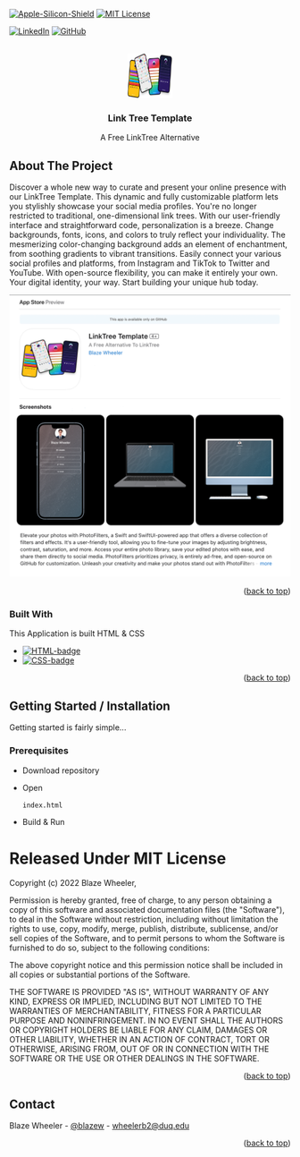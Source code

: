 <a name="readme-top"></a>

<!-- PROJECT SHIELDS -->
[![Apple-Silicon-Shield]][Apple-Silicon-Shield-url]
[![MIT License][license-shield]][license-url]


[![LinkedIn][linkedin-shield]][linkedin-url]
[![GitHub][GitHub-shield]][GitHub-url]



<!-- PROJECT LOGO -->
<br />
<div align="center">
  <a href="">
    <img src="Preview/LinkTreeTemplateIcon.png" alt="Logo" width="80" height="80">
  </a>

  <h3 align="center">Link Tree Template</h3>

  <p align="center">
    A Free LinkTree Alternative
    <br />
    </div>





<!-- ABOUT THE PROJECT -->
## About The Project



Discover a whole new way to curate and present your online presence with our LinkTree Template. This dynamic and fully customizable platform lets you stylishly showcase your social media profiles. You're no longer restricted to traditional, one-dimensional link trees. With our user-friendly interface and straightforward code, personalization is a breeze. Change backgrounds, fonts, icons, and colors to truly reflect your individuality. The mesmerizing color-changing background adds an element of enchantment, from soothing gradients to vibrant transitions. Easily connect your various social profiles and platforms, from Instagram and TikTok to Twitter and YouTube. With open-source flexibility, you can make it entirely your own. Your digital identity, your way. Start building your unique hub today.


![App Preview](Preview/LinkTreeTemplatePreview.png)



<p align="right">(<a href="#readme-top">back to top</a>)</p>



### Built With

This Application is built HTML & CSS

* [![HTML-badge][HTML-badge]][HTML-url]
* [![CSS-badge][CSS-badge]][CSS-url]

<p align="right">(<a href="#readme-top">back to top</a>)</p>



<!-- GETTING STARTED -->
## Getting Started / Installation

Getting started is fairly simple...

### Prerequisites



* Download repository 

* Open
  ```sh
  index.html
  ```
* Build & Run


<!-- LICENSE -->



# Released Under MIT License

Copyright (c) 2022 Blaze Wheeler,

Permission is hereby granted, free of charge, to any person
obtaining a copy of this software and associated documentation
files (the "Software"), to deal in the Software without
restriction, including without limitation the rights to use,
copy, modify, merge, publish, distribute, sublicense, and/or sell
copies of the Software, and to permit persons to whom the
Software is furnished to do so, subject to the following
conditions:

The above copyright notice and this permission notice shall be
included in all copies or substantial portions of the Software.

THE SOFTWARE IS PROVIDED "AS IS", WITHOUT WARRANTY OF ANY KIND,
EXPRESS OR IMPLIED, INCLUDING BUT NOT LIMITED TO THE WARRANTIES
OF MERCHANTABILITY, FITNESS FOR A PARTICULAR PURPOSE AND
NONINFRINGEMENT. IN NO EVENT SHALL THE AUTHORS OR COPYRIGHT
HOLDERS BE LIABLE FOR ANY CLAIM, DAMAGES OR OTHER LIABILITY,
WHETHER IN AN ACTION OF CONTRACT, TORT OR OTHERWISE, ARISING
FROM, OUT OF OR IN CONNECTION WITH THE SOFTWARE OR THE USE OR
OTHER DEALINGS IN THE SOFTWARE.
<p align="right">(<a href="#readme-top">back to top</a>)</p>


<!-- CONTACT -->
## Contact

Blaze Wheeler - [@blazew](https://www.instagram.com/blazew/) - wheelerb2@duq.edu



<p align="right">(<a href="#readme-top">back to top</a>)</p>



<!-- MARKDOWN LINKS & IMAGES -->


[Apple-Silicon-Shield]: https://img.shields.io/badge/Apple-Silicon_M2-999999?style=for-the-badge&logo=apple&logoColor=white
[Apple-Silicon-Shield-url]: https://support.apple.com/en-us/HT211814

[license-shield]: https://img.shields.io/github/license/othneildrew/Best-README-Template.svg?style=for-the-badge
[license-url]: https://www.mit.edu/~amini/LICENSE.md
[linkedin-shield]: https://img.shields.io/badge/-LinkedIn-black.svg?style=for-the-badge&logo=linkedin&colorB=555

[linkedin-url]:https://www.linkedin.com/in/blaze-wheeler-8306a2223/
[GitHub-shield]: 	https://img.shields.io/badge/GitHub-100000?style=for-the-badge&logo=github&logoColor=white
[GitHub-url]: https://github.com/blazeWheeler
[product-screenshot]: images/screenshot.png

[HTML-url]: https://www.w3schools.com/howto/howto_make_a_website.asp
[HTML-badge]: https://img.shields.io/badge/HTML5-E34F26.svg?style=for-the-badge&logo=HTML5&logoColor=white
[CSS-url]: https://www.w3schools.com/css/
[CSS-badge]: https://img.shields.io/badge/CSS3-1572B6.svg?style=for-the-badge&logo=CSS3&logoColor=white

